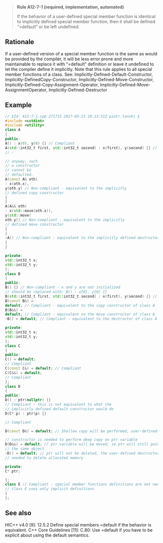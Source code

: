 > **Rule A12-7-1 (required, implementation, automated)**
>
> If the behavior of a user-defined special member function is identical
> to implicitly defined special member function, then it shall be defined
> “=default” or be left undefined.

## Rationale

If a user-defined version of a special member function is the same as would be
provided by the compiler, it will be less error prone and more maintainable to replace
it with “=default” definition or leave it undefined to let the compiler define it implicitly.
Note that this rule applies to all special member functions of a class.
See: Implicitly-Defined-Default-Constructor, Implicitly-DefinedCopy-Constructor,
Implicitly-Defined-Move-Constructor,
Implicitly-Defined-Copy-Assignment-Operator, Implicitly-Defined-Move-AssignmentOperator, Implicitly-Defined-Destructor

## Example

```cpp
// $Id: A12-7-1.cpp 271715 2017-03-23 10:13:51Z piotr.tanski $
#include <cstdint>
#include <utility>
class A
{
public:
A() : x(0), y(0) {} // Compliant
A(std::int32_t first, std::int32_t second) : x(first), y(second) {} // Compliant
// -

// anyway, such
// a constructor
// cannot be
// defaulted.
A(const A& oth)
: x(oth.x),
y(oth.y) // Non-compliant - equivalent to the implicitly
// defined copy constructor
{
}
A(A&& oth)
: x(std::move(oth.x)),
y(std::move(
oth.y)) // Non-compliant - equivalent to the implicitly
// defined move constructor
{
}
~A() // Non-compliant - equivalent to the implicitly defined destructor
{
}

private:
std::int32_t x;
std::int32_t y;
};
class B
{
public:
B() {} // Non-compliant - x and y are not initialized
// should be replaced with: B() : x{0}, y{0} {}
B(std::int32_t first, std::int32_t second) : x(first), y(second) {} // Compliant
B(const B&) =
default; // Compliant - equivalent to the copy constructor of class A
B(B&&) =
default; // Compliant - equivalent to the move constructor of class A
~B() = default; // Compliant - equivalent to the destructor of class A

private:
std::int32_t x;
std::int32_t y;
};
class C
{
public:
C() = default;
// Compliant
C(const C&) = default; // Compliant
C(C&&) = default;
// Compliant
};
class D
{
public:
D() : ptr(nullptr) {}
// Compliant - this is not equivalent to what the
// implicitly defined default constructor would do
D(C* p) : ptr(p) {}

// Compliant

D(const D&) = default; // Shallow copy will be performed, user-defined copy

// constructor is needed to perform deep copy on ptr variable
D(D&&) = default; // ptr variable will be moved, so ptr will still point to
// the same object
~D() = default; // ptr will not be deleted, the user-defined destructor is
// needed to delete allocated memory

private:
C* ptr;

};
class E // Compliant - special member functions definitions are not needed as
// class E uses only implicit definitions
{
};

```

## See also

HIC++ v4.0 [9]: 12.5.2 Define special members =default if the behavior is
equivalent.
C++ Core Guidelines [11]: C.80: Use =default if you have to be explicit about
using the default semantics.
